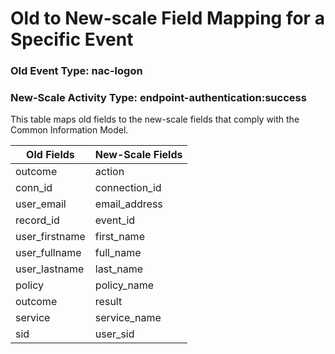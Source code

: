 Old to New-scale Field Mapping for a Specific Event
===================================================

### Old Event Type: nac-logon
### New-Scale Activity Type: endpoint-authentication:success

This table maps old fields to the new-scale fields that comply with the Common Information Model.

| Old Fields     | New-Scale Fields |
| -------------- | ---------------- |
| outcome        | action           |
| conn_id        | connection_id    |
| user_email     | email_address    |
| record_id      | event_id         |
| user_firstname | first_name       |
| user_fullname  | full_name        |
| user_lastname  | last_name        |
| policy         | policy_name      |
| outcome        | result           |
| service        | service_name     |
| sid            | user_sid         |